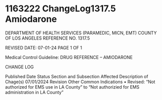 # 1163222 ChangeLog1317.5 Amiodarone

DEPARTMENT OF HEALTH SERVICES (PARAMEDIC, MICN, EMT) 
COUNTY OF LOS ANGELES REFERENCE NO. 1317.5 
 
 
REVISED DATE: 07-01-24                                                              PAGE 1 OF 1 
 
Medical Control Guideline: DRUG REFERENCE – AMIODARONE 
 
CHANGE LOG 
 
Published 
Date 
Status Section and 
Subsection Affected 
Description of Chage(s) 
07/01/2024 Revision Other Common 
Indications 
• Revised: “Not authorized for 
EMS use in LA County” to 
“Not authorizied for EMS 
administration in LA County”
